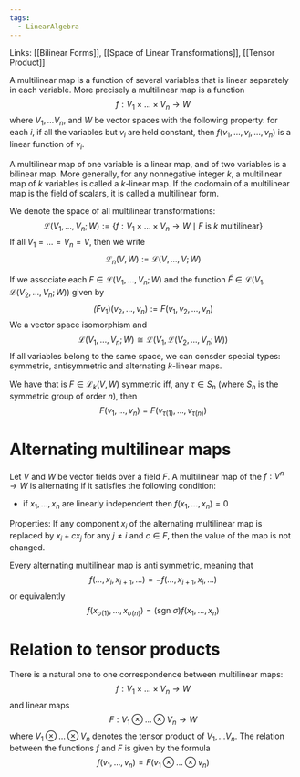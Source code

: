 ```yaml
---
tags:
  - LinearAlgebra
---
```

Links: [[Bilinear Forms]], [[Space of Linear Transformations]], [[Tensor Product]]

A multilinear map is a function of several variables that is linear separately in each variable. More precisely a multilinear map is a function $$ f:V_1\times \dots \times V_n \to W$$where $V_1, \dots V_n$, and $W$ be vector spaces with the following property: for each $i$, if all the variables but $v_i$ are held constant, then $f(v_1, \dots, v_i, \dots, v_n)$ is a linear function of $v_i$. 

A multilinear map of one variable is a linear map, and of two variables is a bilinear map. More generally, for any nonnegative integer $k$, a multilinear map of $k$ variables is called a $k$-linear map. If the codomain of a multilinear map is the field of scalars, it is called a multilinear form. 

We denote the space of all multilinear transformations: $$\mathcal L(V_1, \dots, V_n;W):= \{f:V_1\times \dots \times V_n \to W\mid F \text{ is } k\text{ multilinear}\}$$
If all $V_1 = \dots = V_n = V$, then we write $$\mathcal L_n(V, W) := \mathcal L(V, \dots, V;W)$$

If we associate each $F \in \mathcal L(V_1, \dots, V_n; W)$ and the function $\tilde F \in \mathcal L(V_1, \mathcal L(V_2, \dots, V_n; W))$ given by $$\tilde (Fv_1)(v_2, \dots, v_n) := F(v_1, v_2, \dots, v_n)$$
We a vector space isomorphism and $$\mathcal L(V_1, \dots, V_n; W) \cong \mathcal L(V_1, \mathcal L(V_2, \dots, V_n;W))$$
If all variables belong to the same space, we can consder special types: symmetric, antisymmetric and alternating $k$-linear maps. 

We have that is $F \in \mathcal L_k(V, W)$ symmetric iff, any $\tau \in S_n$ (where $S_n$ is the symmetric group of order $n$), then 
$$F(v_1, \dots, v_n) = F(v_{\tau(1)}, \dots, v_{\tau(n)})$$

# Alternating multilinear maps

Let $V$ and $W$ be vector fields over a field $F$. A multilinear map of the $f: V^n \to W$ is alternating if it satisfies the following condition:
- if $x_1, \dots, x_n$ are linearly independent then $f(x_1, \dots, x_n)  = 0$

Properties:
If any component $x_i$ of the alternating multilinear map is replaced by $x_i + cx_j$ for any $j \ne i$ and $c\in F$, then the value of the map is not changed.

Every alternating multilinear map is anti symmetric, meaning that $$f(\dots, x_i, x_{i+1}, \dots)= - f(\dots, x_{i+1}, x_i, \dots)$$or equivalently $$f(x_{\sigma(1)}, \dots, x_{\sigma(n)}) = (\text{sgn }\sigma) f(x_1, \dots, x_n)$$

# Relation to tensor products

There is a natural one to one correspondence between multilinear maps: $$ f:V_1\times \dots \times V_n \to W$$ and linear maps $$ F:V_1\otimes \dots \otimes V_n \to W$$where $V_1\otimes \dots \otimes V_n$ denotes the tensor product of $V_1, \dots V_n$. The relation between the functions $f$ and $F$ is given by the formula $$f(v_1, \dots, v_n) = F(v_1\otimes \dots \otimes v_n)$$